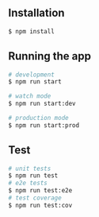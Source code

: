 ## Installation
```bash
$ npm install
```
## Running the app
```bash
# development
$ npm run start

# watch mode
$ npm run start:dev

# production mode
$ npm run start:prod
```
## Test
```bash
# unit tests
$ npm run test
# e2e tests
$ npm run test:e2e
# test coverage
$ npm run test:cov
```
